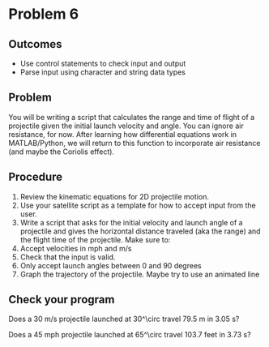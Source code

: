 # Problem 6
## Outcomes
- Use control statements to check input and output
- Parse input using character and string data types

## Problem 
You will be writing a script that calculates the range and time of flight of a projectile given the initial launch velocity and angle. You can ignore air resistance, for now. After learning how differential equations work in MATLAB/Python, we will return to this function to incorporate air resistance (and maybe the Coriolis effect).
## Procedure
1.  Review the kinematic equations for 2D projectile motion.
1.  Use your satellite script as a template for how to accept input from the user. 
1.  Write a script that asks for the initial velocity and launch angle of a projectile and gives the
horizontal distance traveled (aka the range) and the flight time of the projectile. Make sure to:
  1. Accept velocities in mph and m/s
  1. Check that the input is valid.
  1. Only accept launch angles between 0 and 90 degrees
  1. Graph the trajectory of the projectile. Maybe try to use an animated line
## Check your program
Does a 30 m/s projectile launched at 30^\circ travel 79.5 m in 3.05 s?

Does a 45 mph projectile launched at 65^\circ travel 103.7 feet in 3.73 s?

